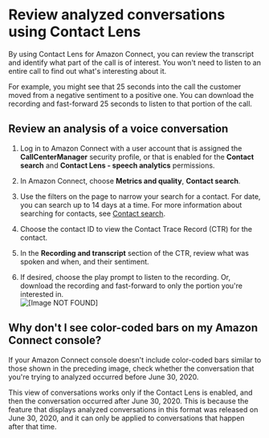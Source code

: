 # Review analyzed conversations using Contact Lens<a name="review-transcripts"></a>

By using Contact Lens for Amazon Connect, you can review the transcript and identify what part of the call is of interest\. You won't need to listen to an entire call to find out what's interesting about it\. 

For example, you might see that 25 seconds into the call the customer moved from a negative sentiment to a positive one\. You can download the recording and fast\-forward 25 seconds to listen to that portion of the call\.

## Review an analysis of a voice conversation<a name="review-analysis-of-voice-conversation"></a>

1. Log in to Amazon Connect with a user account that is assigned the **CallCenterManager** security profile, or that is enabled for the **Contact search** and **Contact Lens \- speech analytics** permissions\.

1. In Amazon Connect, choose **Metrics and quality**, **Contact search**\.

1. Use the filters on the page to narrow your search for a contact\. For date, you can search up to 14 days at a time\. For more information about searching for contacts, see [Contact search](contact-search.md)\. 

1. Choose the contact ID to view the Contact Trace Record \(CTR\) for the contact\.

1. In the **Recording and transcript** section of the CTR, review what was spoken and when, and their sentiment\.

1. If desired, choose the play prompt to listen to the recording\. Or, download the recording and fast\-forward to only the portion you're interested in\.  
![\[Image NOT FOUND\]](http://docs.aws.amazon.com/connect/latest/adminguide/images/contact-lens-category-hit.png)

## Why don't I see color\-coded bars on my Amazon Connect console?<a name="where-are-color-coded-bars"></a>

If your Amazon Connect console doesn't include color\-coded bars similar to those shown in the preceding image, check whether the conversation that you're trying to analyzed occurred before June 30, 2020\. 

This view of conversations works only if the Contact Lens is enabled, and then the conversation occurred after June 30, 2020\. This is because the feature that displays analyzed conversations in this format was released on June 30, 2020, and it can only be applied to conversations that happen after that time\. 